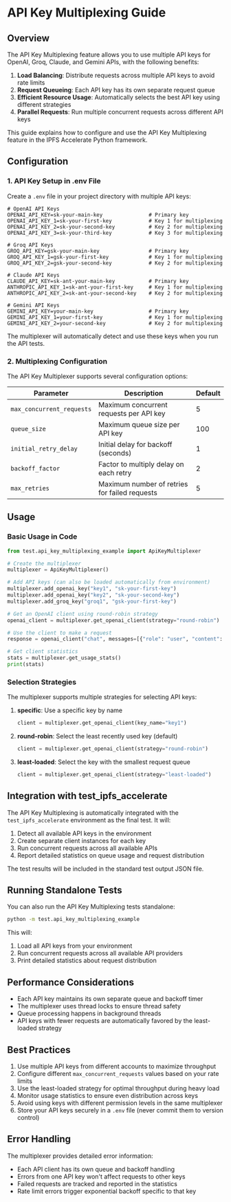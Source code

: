 # API Key Multiplexing Guide

## Overview

The API Key Multiplexing feature allows you to use multiple API keys for OpenAI, Groq, Claude, and Gemini APIs, with the following benefits:

1. **Load Balancing**: Distribute requests across multiple API keys to avoid rate limits
2. **Request Queueing**: Each API key has its own separate request queue
3. **Efficient Resource Usage**: Automatically selects the best API key using different strategies
4. **Parallel Requests**: Run multiple concurrent requests across different API keys

This guide explains how to configure and use the API Key Multiplexing feature in the IPFS Accelerate Python framework.

## Configuration

### 1. API Key Setup in .env File

Create a `.env` file in your project directory with multiple API keys:

```
# OpenAI API Keys
OPENAI_API_KEY=sk-your-main-key               # Primary key
OPENAI_API_KEY_1=sk-your-first-key            # Key 1 for multiplexing
OPENAI_API_KEY_2=sk-your-second-key           # Key 2 for multiplexing
OPENAI_API_KEY_3=sk-your-third-key            # Key 3 for multiplexing

# Groq API Keys
GROQ_API_KEY=gsk-your-main-key                # Primary key
GROQ_API_KEY_1=gsk-your-first-key             # Key 1 for multiplexing
GROQ_API_KEY_2=gsk-your-second-key            # Key 2 for multiplexing

# Claude API Keys
CLAUDE_API_KEY=sk-ant-your-main-key           # Primary key
ANTHROPIC_API_KEY_1=sk-ant-your-first-key     # Key 1 for multiplexing
ANTHROPIC_API_KEY_2=sk-ant-your-second-key    # Key 2 for multiplexing

# Gemini API Keys
GEMINI_API_KEY=your-main-key                  # Primary key
GEMINI_API_KEY_1=your-first-key               # Key 1 for multiplexing
GEMINI_API_KEY_2=your-second-key              # Key 2 for multiplexing
```

The multiplexer will automatically detect and use these keys when you run the API tests.

### 2. Multiplexing Configuration

The API Key Multiplexer supports several configuration options:

| Parameter | Description | Default |
|-----------|-------------|---------|
| `max_concurrent_requests` | Maximum concurrent requests per API key | 5 |
| `queue_size` | Maximum queue size per API key | 100 |
| `initial_retry_delay` | Initial delay for backoff (seconds) | 1 |
| `backoff_factor` | Factor to multiply delay on each retry | 2 |
| `max_retries` | Maximum number of retries for failed requests | 5 |

## Usage

### Basic Usage in Code

```python
from test.api_key_multiplexing_example import ApiKeyMultiplexer

# Create the multiplexer
multiplexer = ApiKeyMultiplexer()

# Add API keys (can also be loaded automatically from environment)
multiplexer.add_openai_key("key1", "sk-your-first-key")
multiplexer.add_openai_key("key2", "sk-your-second-key")
multiplexer.add_groq_key("groq1", "gsk-your-first-key")

# Get an OpenAI client using round-robin strategy
openai_client = multiplexer.get_openai_client(strategy="round-robin")

# Use the client to make a request
response = openai_client("chat", messages=[{"role": "user", "content": "Hello"}])

# Get client statistics
stats = multiplexer.get_usage_stats()
print(stats)
```

### Selection Strategies

The multiplexer supports multiple strategies for selecting API keys:

1. **specific**: Use a specific key by name
   ```python
   client = multiplexer.get_openai_client(key_name="key1")
   ```

2. **round-robin**: Select the least recently used key (default)
   ```python
   client = multiplexer.get_openai_client(strategy="round-robin")
   ```

3. **least-loaded**: Select the key with the smallest request queue
   ```python
   client = multiplexer.get_openai_client(strategy="least-loaded")
   ```

## Integration with test_ipfs_accelerate

The API Key Multiplexing is automatically integrated with the `test_ipfs_accelerate` environment as the final test. It will:

1. Detect all available API keys in the environment
2. Create separate client instances for each key
3. Run concurrent requests across all available APIs
4. Report detailed statistics on queue usage and request distribution

The test results will be included in the standard test output JSON file.

## Running Standalone Tests

You can also run the API Key Multiplexing tests standalone:

```bash
python -m test.api_key_multiplexing_example
```

This will:
1. Load all API keys from your environment
2. Run concurrent requests across all available API providers
3. Print detailed statistics about request distribution

## Performance Considerations

- Each API key maintains its own separate queue and backoff timer
- The multiplexer uses thread locks to ensure thread safety
- Queue processing happens in background threads
- API keys with fewer requests are automatically favored by the least-loaded strategy

## Best Practices

1. Use multiple API keys from different accounts to maximize throughput
2. Configure different `max_concurrent_requests` values based on your rate limits
3. Use the least-loaded strategy for optimal throughput during heavy load
4. Monitor usage statistics to ensure even distribution across keys
5. Avoid using keys with different permission levels in the same multiplexer
6. Store your API keys securely in a `.env` file (never commit them to version control)

## Error Handling

The multiplexer provides detailed error information:

- Each API client has its own queue and backoff handling
- Errors from one API key won't affect requests to other keys
- Failed requests are tracked and reported in the statistics
- Rate limit errors trigger exponential backoff specific to that key
